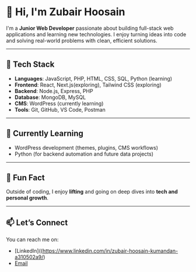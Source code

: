 # 👋 Hi, I'm Zubair Hoosain

I'm a **Junior Web Developer** passionate about building full-stack web applications and learning new technologies. I enjoy turning ideas into code and solving real-world problems with clean, efficient solutions.

---

## 🔧 Tech Stack
- **Languages**: JavaScript, PHP, HTML, CSS, SQL, Python (learning)
- **Frontend**: React, Next.js(exploring), Tailwind CSS (exploring)
- **Backend**: Node.js, Express, PHP
- **Database**: MongoDB, MySQL
- **CMS**: WordPress (currently learning)
- **Tools**: Git, GitHub, VS Code, Postman

---
## 🌱 Currently Learning
- WordPress development (themes, plugins, CMS workflows)
- Python (for backend automation and future data projects)


---

## 🎣 Fun Fact
Outside of coding, I enjoy **lifting** and going on deep dives into **tech and personal growth**.

---

## 📫 Let’s Connect
You can reach me on:
- [LinkedIn]((https://www.linkedin.com/in/zubair-hoosain-kumandan-a310502a9/) 
- [Email](zubairhoosain@hotmail.com) 
